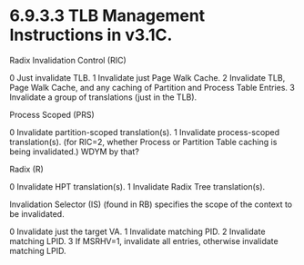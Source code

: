
# 6.9.3.3 TLB Management Instructions in v3.1C.

Radix Invalidation Control (RIC) 

0 Just invalidate TLB.
1 Invalidate just Page Walk Cache.
2 Invalidate TLB, Page Walk Cache, and any caching
of Partition and Process Table Entries.
3 Invalidate a group of translations (just in the TLB).

Process Scoped (PRS)

0 Invalidate partition-scoped translation(s).
1 Invalidate process-scoped translation(s).
(for RIC=2, whether Process or Partition Table
caching is being invalidated.) WDYM by that? 

Radix (R)

0 Invalidate HPT translation(s).
1 Invalidate Radix Tree translation(s).

Invalidation Selector (IS) (found in RB) specifies the scope
of the context to be invalidated.

0 Invalidate just the target VA.
1 Invalidate matching PID.
2 Invalidate matching LPID.
3 If MSRHV=1, invalidate all entries, otherwise invalidate matching LPID.
